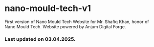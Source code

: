 # nano-mould-tech-v1
First version of Nano Mould Tech Website for Mr. Shafiq Khan, honor of Nano Mould Tech. Website powered by Anjum Digital Forge.
<h3> Last updated on 03.04.2025. </h3>